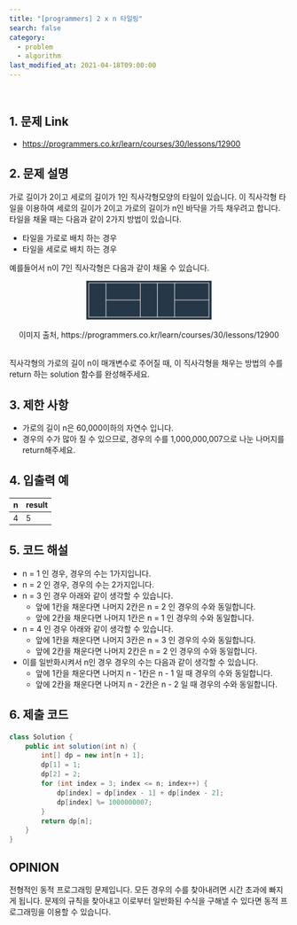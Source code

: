 ```yaml
---
title: "[programmers] 2 x n 타일링"
search: false
category:
  - problem
  - algorithm
last_modified_at: 2021-04-18T09:00:00
---
```


<br>

## 1. 문제 Link
- <https://programmers.co.kr/learn/courses/30/lessons/12900>

## 2. 문제 설명
가로 길이가 2이고 세로의 길이가 1인 직사각형모양의 타일이 있습니다. 
이 직사각형 타일을 이용하여 세로의 길이가 2이고 가로의 길이가 n인 바닥을 가득 채우려고 합니다. 
타일을 채울 때는 다음과 같이 2가지 방법이 있습니다.

- 타일을 가로로 배치 하는 경우
- 타일을 세로로 배치 하는 경우

예를들어서 n이 7인 직사각형은 다음과 같이 채울 수 있습니다.

<p align="center"><img src="/images/programmers-problem-12900-1.JPG" width="45%"></p>
<center>이미지 출처, https://programmers.co.kr/learn/courses/30/lessons/12900</center><br>

직사각형의 가로의 길이 n이 매개변수로 주어질 때, 이 직사각형을 채우는 방법의 수를 return 하는 solution 함수를 완성해주세요.

## 3. 제한 사항
- 가로의 길이 n은 60,000이하의 자연수 입니다.
- 경우의 수가 많아 질 수 있으므로, 경우의 수를 1,000,000,007으로 나눈 나머지를 return해주세요.

## 4. 입출력 예

| n | result |
|---|---|
| 4 | 5 |

## 5. 코드 해설
- n = 1 인 경우, 경우의 수는 1가지입니다.
- n = 2 인 경우, 경우의 수는 2가지입니다.
- n = 3 인 경우 아래와 같이 생각할 수 있습니다.
    - 앞에 1칸을 채운다면 나머지 2칸은 n = 2 인 경우의 수와 동일합니다.
    - 앞에 2칸을 채운다면 나머지 1칸은 n = 1 인 경우의 수와 동일합니다.
- n = 4 인 경우 아래와 같이 생각할 수 있습니다.
    - 앞에 1칸을 채운다면 나머지 3칸은 n = 3 인 경우의 수와 동일합니다.
    - 앞에 2칸을 채운다면 나머지 2칸은 n = 2 인 경우의 수와 동일합니다.
- 이를 일반화시켜서 n인 경우 경우의 수는 다음과 같이 생각할 수 있습니다.
    - 앞에 1칸을 채운다면 나머지 n - 1칸은 n - 1 일 때 경우의 수와 동일합니다.
    - 앞에 2칸을 채운다면 나머지 n - 2칸은 n - 2 일 때 경우의 수와 동일합니다.

## 6. 제출 코드

```java
class Solution {
    public int solution(int n) {
        int[] dp = new int[n + 1];
        dp[1] = 1;
        dp[2] = 2;
        for (int index = 3; index <= n; index++) {
            dp[index] = dp[index - 1] + dp[index - 2];
            dp[index] %= 1000000007;
        }
        return dp[n];
    }
}
```

## OPINION
전형적인 동적 프로그래밍 문제입니다. 
모든 경우의 수를 찾아내려면 시간 초과에 빠지게 됩니다. 
문제의 규칙을 찾아내고 이로부터 일반화된 수식을 구해낼 수 있다면 동적 프로그래밍을 이용할 수 있습니다.